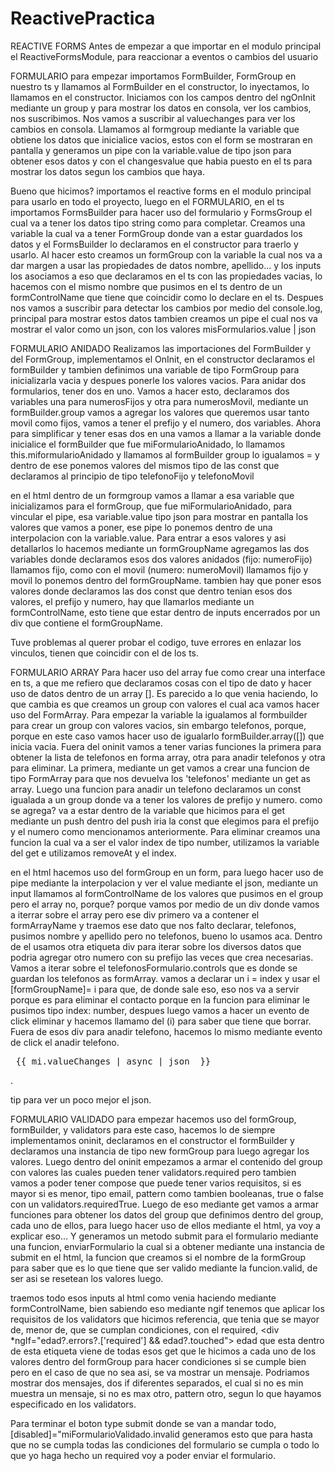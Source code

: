# ReactivePractica

REACTIVE FORMS
Antes de empezar a que importar en el modulo principal el ReactiveFormsModule, para reaccionar a eventos o cambios del usuario

FORMULARIO
para empezar importamos FormBuilder, FormGroup en nuestro ts y llamamos al FormBuilder en el constructor, lo inyectamos, lo llamamos en el constructor. Iniciamos con los campos dentro del ngOnInit mediante un group y para mostrar los datos en consola, ver los cambios, nos suscribimos.
Nos vamos a suscribir al valuechanges para ver los cambios en consola.
Llamamos al formgroup mediante la variable que obtiene los datos que inicialice vacios, estos con el form se mostraran en pantalla y generamos un pipe con la variable.value de tipo json para obtener esos datos y con el changesvalue que habia puesto en el ts para mostrar los datos segun los cambios que haya.

Bueno que hicimos? importamos el reactive forms en el modulo principal para usarlo en todo el proyecto, luego en el FORMULARIO, en el ts importamos FormsBuilder para hacer uso del formulario y FormsGroup el cual va a tener los datos tipo string como para completar. Creamos una variable la cual va a tener FormGroup donde van a estar guardados los datos y el FormsBuilder lo declaramos en el constructor para traerlo y usarlo.
Al hacer esto creamos un formGroup con la variable la cual nos va a dar margen a usar las propiedades de datos nombre, apellido... y los inputs los asociamos a eso que declaramos en el ts con las propiedades vacias, lo hacemos con el mismo nombre que pusimos en el ts dentro de un formControlName que tiene que coincidir como lo declare en el ts.
Despues nos vamos a suscribir para detectar los cambios por medio del console.log, principal para mostrar estos datos tambien creamos un pipe el cual nos va mostrar el valor como un json, con los valores misFormularios.value | json

FORMULARIO ANIDADO
Realizamos las importaciones del FormBuilder y del FormGroup, implementamos el OnInit, en el constructor declaramos el formBuilder y tambien definimos una variable de tipo FormGroup para inicializarla vacia y despues ponerle los valores vacios.
Para anidar dos formularios, tener dos en uno. Vamos a hacer esto, declaramos dos variables una para numerosFijos y otra para numerosMovil, mediante un formBuilder.group vamos a agregar los valores que queremos usar tanto movil como fijos, vamos a tener el prefijo y el numero, dos variables. Ahora para simplificar y tener esas dos en una vamos a llamar a la variable donde inicialice el formBuilder que fue miFormularioAnidado, lo llamamos this.miformularioAnidado y llamamos al formBuilder group lo igualamos = y dentro de ese ponemos valores del mismos tipo de las const que declaramos al principio de tipo telefonoFijo y telefonoMovil

en el html dentro de un formgroup vamos a llamar a esa variable que inicializamos para el formGroup, que fue miFormularioAnidado, para vincular el pipe, esa variable.value tipo json para mostrar en pantalla los valores que vamos a poner, ese pipe lo ponemos dentro de una interpolacion con la variable.value. Para entrar a esos valores y asi detallarlos lo hacemos mediante un formGroupName agregamos las dos variables donde declaramos esos dos valores anidados (fijo: numeroFijo) llamamos fijo, como con el movil (numero: numeroMovil) llamamos fijo y movil lo ponemos dentro del formGroupName.
tambien hay que poner esos valores donde declaramos las dos const que dentro tenian esos dos valores, el prefijo y numero, hay que llamarlos mediante un formControlName, esto tiene que estar dentro de inputs encerrados por un div que contiene el formGroupName.

Tuve problemas al querer probar el codigo, tuve errores en enlazar los vinculos, tienen que coincidir con el de los ts.

FORMULARIO ARRAY
Para hacer uso del array fue como crear una interface en ts, a que me refiero que declaramos cosas con el tipo de dato y hacer uso de datos dentro de un array [].
Es parecido a lo que venia haciendo, lo que cambia es que creamos un group con valores el cual aca vamos hacer uso del FormArray.
Para empezar la variable la igualamos al formbuilder para crear un group con valores vacios, sin embargo telefonos, porque, porque en este caso vamos hacer uso de igualarlo formBuilder.array([]) que inicia vacia. Fuera del oninit vamos a tener varias funciones la primera para obtener la lista de telefonos en forma array, otra para anadir telefonos y otra para eliminar.
La primera, mediante un get vamos a crear una funcion de tipo FormArray para que nos devuelva los 'telefonos' mediante un get as array.
Luego una funcion para anadir un telefono declaramos un const igualada a un group donde va a tener los valores de prefijo y numero. como se agrega? va a estar dentro de la variable que hicimos para el get mediante un push dentro del push iria la const que elegimos para el prefijo y el numero como mencionamos anteriormente.
Para eliminar creamos una funcion la cual va a ser el valor index de tipo number, utilizamos la variable del get e utilizamos removeAt y el index.

en el html hacemos uso del formGroup en un form, para luego hacer uso de pipe mediante la interpolacion y ver el value mediante el json, mediante un input llamamos al formControlName de los valores que pusimos en el group pero el array no, porque? porque vamos por medio de un div donde vamos a iterrar sobre el array pero ese div primero va a contener el formArrayName y traemos ese dato que nos falto declarar, telefonos, pusimos nombre y apellido pero no telefonos, bueno lo usamos aca.
Dentro de el usamos otra etiqueta div para iterar sobre los diversos datos que podria agregar otro numero con su prefijo las veces que crea necesarias. Vamos a iterar sobre el telefonosFormulario.controls que es donde se guardan los telefonos as formArray. vamos a declarar un i = index y usar el [formGroupName]= i para que, de donde sale eso, eso nos va a servir porque es para eliminar el contacto porque en la funcion para eliminar le pusimos tipo index: number, despues luego vamos a hacer un evento de click eliminar y hacemos llamamo del (i) para saber que tiene que borrar.
Fuera de esos div para anadir telefono, hacemos lo mismo mediante evento de click el anadir telefono.

  <pre> {{ mi.valueChanges | async | json  }}</pre>.

tip para ver un poco mejor el json.

FORMULARIO VALIDADO
para empezar hacemos uso del formGroup, formBuilder, y validators para este caso, hacemos lo de siempre implementamos oninit, declaramos en el constructor el formBuilder y declaramos una instancia de tipo new formGroup para luego agregar los valores. Luego dentro del oninit empezamos a armar el contenido del group con valores las cuales pueden tener validators.required pero tambien vamos a poder tener compose que puede tener varios requisitos, si es mayor si es menor, tipo email, pattern como tambien booleanas, true o false con un validators.requiredTrue.
Luego de eso mediante get vamos a armar funciones para obtener los datos del group que definimos dentro del group, cada uno de ellos, para luego hacer uso de ellos mediante el html, ya voy a explicar eso...
Y generamos un metodo submit para el formulario mediante una funcion, enviarFormulario la cual si a obtener mediante una instancia de submit en el html, la funcion que creamos si el nombre de la formGroup para saber que es lo que tiene que ser valido mediante la funcion.valid, de ser asi se resetean los valores luego.

traemos todo esos inputs al html como venia haciendo mediante formControlName, bien sabiendo eso mediante ngif tenemos que aplicar los requisitos de los validators que hicimos referencia, que tenia que se mayor de, menor de, que se cumplan condiciones, con el required, <div \*ngIf="edad?.errors?.['required'] && edad?.touched"> edad que esta dentro de esta etiqueta viene de todas esos get que le hicimos a cada uno de los valores dentro del formGroup para hacer condiciones si se cumple bien pero en el caso de que no sea asi, se va mostrar un mensaje. Podriamos mostrar dos mensajes, dos if diferentes separados, el cual si no es min muestra un mensaje, si no es max otro, pattern otro, segun lo que hayamos especificado en los validators.

Para terminar el boton type submit donde se van a mandar todo, [disabled]="miFormularioValidado.invalid generamos esto que para hasta que no se cumpla todas las condiciones del formulario se cumpla o todo lo que yo haga hecho un required voy a poder enviar el formulario.
